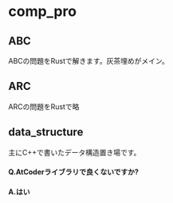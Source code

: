 # comp_pro
## ABC
ABCの問題をRustで解きます。灰茶埋めがメイン。
## ARC
ARCの問題をRustで略
## data_structure
主にC++で書いたデータ構造置き場です。
#### Q.AtCoderライブラリで良くないですか?
#### A.はい
